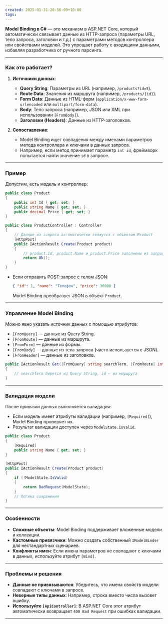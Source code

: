 ```yaml
---
created: 2025-01-31-20-56-09+10:00
tags:
---
```

**Model Binding в C#** — это механизм в ASP.NET Core, который автоматически связывает данные из HTTP-запроса (параметры URL, тело запроса, заголовки и т.д.) с параметрами методов контроллера или свойствами моделей. Это упрощает работу с входящими данными, избавляя разработчика от ручного парсинга.

---

### **Как это работает?**
1. **Источники данных**:
   - **Query String**: Параметры из URL (например, `/products?id=5`).
   - **Route Data**: Значения из маршрута (например, `/products/{id}`).
   - **Form Data**: Данные из HTML-форм (`application/x-www-form-urlencoded` или `multipart/form-data`).
   - **Body**: Тело запроса (например, JSON или XML при использовании `[FromBody]`).
   - **Заголовки (Headers)**: Данные из HTTP-заголовков.

2. **Сопоставление**:
   - Model Binding ищет совпадения между именами параметров метода контроллера и ключами в данных запроса.
   - Например, если метод принимает параметр `int id`, фреймворк попытается найти значение `id` в запросе.

---

### **Пример**
Допустим, есть модель и контроллер:

```csharp
public class Product
{
    public int Id { get; set; }
    public string Name { get; set; }
    public decimal Price { get; set; }
}

public class ProductController : Controller
{
    // Данные из запроса автоматически свяжутся с объектом Product
    [HttpPost]
    public IActionResult Create(Product product)
    {
        // product.Id, product.Name и product.Price заполнены из запроса
        return Ok();
    }
}
```

- Если отправить POST-запрос с телом JSON:
  ```json
  { "id": 1, "name": "Телефон", "price": 30000 }
  ```
  Model Binding преобразует JSON в объект `Product`.

---

### **Управление Model Binding**
Можно явно указать источник данных с помощью атрибутов:
- `[FromQuery]` — данные из Query String.
- `[FromRoute]` — данные из маршрута.
- `[FromForm]` — данные из формы.
- `[FromBody]` — данные из тела запроса (часто используется с JSON).
- `[FromHeader]` — данные из заголовков.

```csharp
public IActionResult Get([FromQuery] string searchTerm, [FromRoute] int id)
{
    // searchTerm берется из Query String, id — из маршрута
}
```

---

### **Валидация модели**
После привязки данных выполняется валидация:
- Если модель имеет атрибуты валидации (например, `[Required]`), Model Binding проверяет их.
- Результат валидации доступен через `ModelState.IsValid`.

```csharp
public class Product
{
    [Required]
    public string Name { get; set; }
}

[HttpPost]
public IActionResult Create(Product product)
{
    if (!ModelState.IsValid)
    {
        return BadRequest(ModelState);
    }
    // Логика сохранения
}
```

---

### **Особенности**
- **Сложные объекты**: Model Binding поддерживает вложенные модели и коллекции.
- **Кастомные привязчики**: Можно создать собственный `IModelBinder` для нестандартных сценариев.
- **Конфликты имен**: Если имена параметров не совпадают с ключами в данных, используйте атрибут `[Bind]`.

---

### **Проблемы и решения**
- **Данные не привязываются**: Убедитесь, что имена свойств модели совпадают с ключами в запросе.
- **Неверные типы данных**: Например, строка вместо числа вызовет ошибку.
- **Используйте `[ApiController]`**: В ASP.NET Core этот атрибут автоматически возвращает `400 Bad Request` при ошибках валидации.

---